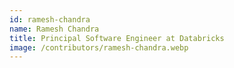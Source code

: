 ```yaml
---
id: ramesh-chandra
name: Ramesh Chandra
title: Principal Software Engineer at Databricks
image: /contributors/ramesh-chandra.webp
---
```


